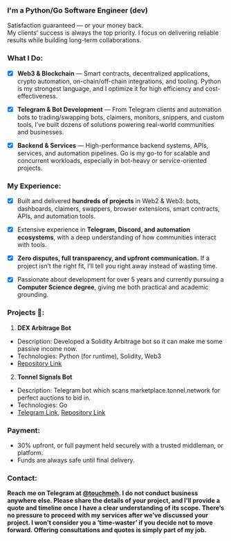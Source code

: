 ### I'm a Python/Go Software Engineer (dev)

Satisfaction guaranteed — or your money back.  
My clients’ success is always the top priority. I focus on delivering reliable results while building long-term collaborations.

### What I Do:
- [x] **Web3 & Blockchain** — Smart contracts, decentralized applications, crypto automation, on-chain/off-chain integrations, and tooling. Python is my strongest language, and I optimize it for high efficiency and cost-effectiveness.  

- [x] **Telegram & Bot Development** — From Telegram clients and automation bots to trading/swapping bots, claimers, monitors, snippers, and custom tools, I’ve built dozens of solutions powering real-world communities and businesses.  

- [x] **Backend & Services** — High-performance backend systems, APIs, services, and automation pipelines. Go is my go-to for scalable and concurrent workloads, especially in bot-heavy or service-oriented projects.  

### My Experience:
- [x] Built and delivered **hundreds of projects** in Web2 & Web3: bots, dashboards, claimers, swappers, browser extensions, smart contracts, APIs, and automation tools.  

- [x] Extensive experience in **Telegram, Discord, and automation ecosystems**, with a deep understanding of how communities interact with tools.  

- [x] **Zero disputes, full transparency, and upfront communication.** If a project isn’t the right fit, I’ll tell you right away instead of wasting time.  

- [x] Passionate about development for over 5 years and currently pursuing a **Computer Science degree**, giving me both practical and academic grounding.

### Projects 📄:
1. **DEX Arbitrage Bot**
  - Description: Developed a Solidity Arbitrage bot so it can make me some passive income now.
  - Technologies: Python (for runtime), Solidity, Web3
  - [Repository Link](https://github.com/touchmeangel/arbitrage_bot)

2. **Tonnel Signals Bot**
  - Description: Telegram bot which scans marketplace.tonnel.network for perfect auctions to bid in.
  - Technologies: Go
  - [Telegram Link](https://t.me/tonnelbids), [Repository Link](https://github.com/touchmeangel/tonnel_bid)

### Payment:
- 30% upfront, or full payment held securely with a trusted middleman, or platform.
- Funds are always safe until final delivery.

### Contact:
<b>Reach me on Telegram at [@touchmeh](https://t.me/touchmeh). I do not conduct business anywhere else. Please share the details of your project, and I'll provide a quote and timeline once I have a clear understanding of its scope. There’s no pressure to proceed with my services after we’ve discussed your project. I won’t consider you a ‘time-waster’ if you decide not to move forward. Offering consultations and quotes is simply part of my job.</b>

